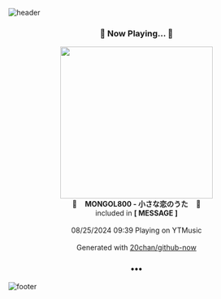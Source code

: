 ![header](https://capsule-render.vercel.app/api?type=wave&height=170&section=header&fontColor=090707&fontAlignX=45&fontAlignY=65&fontSize=100)

<h3 align="center">🎵 Now Playing... 🎵</h3>
<p align="center">
  <a href="https://music.youtube.com/watch?v=JoJ6lnF07U4">
    <img width="300" src="https://lh3.googleusercontent.com/rl2E83Xmw23p6Ax6wuXbuec-wBH88pln6RRqJjdhWxnZNYUgP-5X2v-5Jd1BRJpWJiO7Pd-4sXofU1w">
  </a>
  <br>
  🎵&nbsp&nbsp&nbsp <b>MONGOL800 - 小さな恋のうた</b> &nbsp&nbsp&nbsp🎵
  <br>
  included in <b>[ MESSAGE ]</b>
  
  <br />
  <br />
  08/25/2024 09:39 Playing on YTMusic
  <br />
  <br />
  Generated with <a href="https://github.com/20chan/github-now">20chan/github-now</a>
</p>

<h3 align="center">•••</h3>

![footer](https://capsule-render.vercel.app/api?type=wave&height=150&section=footer)
